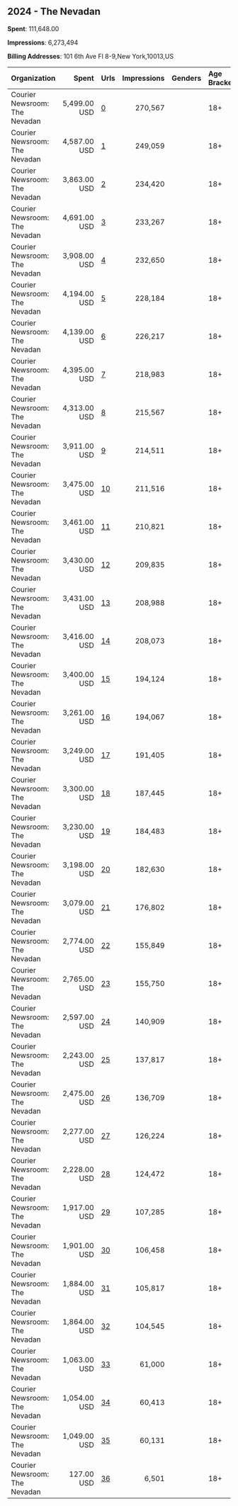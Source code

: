## 2024 - The Nevadan 
**Spent**: 111,648.00

**Impressions**: 6,273,494

**Billing Addresses**: 101 6th Ave Fl 8-9,New York,10013,US

|Organization|Spent|Urls|Impressions|Genders|Age Brackets|Country Codes|
|:---|---:|:---|---:|:---|:---|:---|
|Courier Newsroom: The Nevadan|5,499.00 USD|[0](https://www.snap.com/political-ads/asset/96fd3e8521b085f28c93f9f8f089fadc418f6e9b69477711be8782c626d0b021?mediaType=mp4)|270,567||18+|united states|
|Courier Newsroom: The Nevadan|4,587.00 USD|[1](https://www.snap.com/political-ads/asset/e38b02fb1c32dfa75375b0f2a6646ada25abb23280ddd354b259264393a48112?mediaType=mp4)|249,059||18+|united states|
|Courier Newsroom: The Nevadan|3,863.00 USD|[2](https://www.snap.com/political-ads/asset/f22cf9afe4a5be38b9e4b855e331d0b5f32dfee7b61974da955ab6d27c02059b?mediaType=mp4)|234,420||18+|united states|
|Courier Newsroom: The Nevadan|4,691.00 USD|[3](https://www.snap.com/political-ads/asset/cbc4b0aba948906aedb427528191cfce6d45a4a6618cc5b0272995d07892528e?mediaType=mp4)|233,267||18+|united states|
|Courier Newsroom: The Nevadan|3,908.00 USD|[4](https://www.snap.com/political-ads/asset/0ed485d85c06c7fbe5cb996b0f18caeceab619cbffad0357bf31a6c123d819b7?mediaType=mp4)|232,650||18+|united states|
|Courier Newsroom: The Nevadan|4,194.00 USD|[5](https://www.snap.com/political-ads/asset/e54d0e91fefc9797591fc41072fe1c8e508cf0b31a9d41dd152abb5ffd6043ee?mediaType=mp4)|228,184||18+|united states|
|Courier Newsroom: The Nevadan|4,139.00 USD|[6](https://www.snap.com/political-ads/asset/a572d7781d17493dddeb213113c4fdf01ad3b73384010fdf82f70438cd09ed32?mediaType=mp4)|226,217||18+|united states|
|Courier Newsroom: The Nevadan|4,395.00 USD|[7](https://www.snap.com/political-ads/asset/a54e91cf1447c5c9103bac818100123ec52fbfe293630548db1b165d4dd8d4cf?mediaType=mp4)|218,983||18+|united states|
|Courier Newsroom: The Nevadan|4,313.00 USD|[8](https://www.snap.com/political-ads/asset/18560045a478ac1e0d7f4cf89450d7a3d6a80d5d9900a9e9175a1149d14211c7?mediaType=mp4)|215,567||18+|united states|
|Courier Newsroom: The Nevadan|3,911.00 USD|[9](https://www.snap.com/political-ads/asset/c8d357f70ab4492b3d35746aab44e208e8967eaa28d7480c20d8323564315c08?mediaType=mp4)|214,511||18+|united states|
|Courier Newsroom: The Nevadan|3,475.00 USD|[10](https://www.snap.com/political-ads/asset/324e31b31c7b322efca81565104cbf06016db0ba4e0e6a9cca70ad7f95f3d10e?mediaType=mp4)|211,516||18+|united states|
|Courier Newsroom: The Nevadan|3,461.00 USD|[11](https://www.snap.com/political-ads/asset/34e7b55b13c32b372be82db656ea03891699da673422c3e27158408f8e992a31?mediaType=mp4)|210,821||18+|united states|
|Courier Newsroom: The Nevadan|3,430.00 USD|[12](https://www.snap.com/political-ads/asset/fa27c35d04cb90d51e3ebcb70721c5372efe7c43df032baecda881b3fb2837db?mediaType=mp4)|209,835||18+|united states|
|Courier Newsroom: The Nevadan|3,431.00 USD|[13](https://www.snap.com/political-ads/asset/da66d9a8840dd5c2119ad149252392ed277b59eda5d9bd00b0f8437c371e3866?mediaType=mp4)|208,988||18+|united states|
|Courier Newsroom: The Nevadan|3,416.00 USD|[14](https://www.snap.com/political-ads/asset/e1329b9d6333d6612f2b06f09c78b51fa3f4702726dd051e5cc552af2ef6c363?mediaType=mp4)|208,073||18+|united states|
|Courier Newsroom: The Nevadan|3,400.00 USD|[15](https://www.snap.com/political-ads/asset/c7cf036de37311dd8e37c77cb218b210306fc2be979213d98f28df7a64da1dd9?mediaType=mp4)|194,124||18+|united states|
|Courier Newsroom: The Nevadan|3,261.00 USD|[16](https://www.snap.com/political-ads/asset/30277d64aeaebfc9904e87b5a52a9befead130eff440eeec7f04e865a310e6be?mediaType=mp4)|194,067||18+|united states|
|Courier Newsroom: The Nevadan|3,249.00 USD|[17](https://www.snap.com/political-ads/asset/9e9f213b5ef82050c8f88c88bfccb08a235e5d4bd2765b87b799b02d578c342b?mediaType=mp4)|191,405||18+|united states|
|Courier Newsroom: The Nevadan|3,300.00 USD|[18](https://www.snap.com/political-ads/asset/e6b032ee2c11703d7e013a5cd7870cd9ceeb4fd565a668c8c20e4ad5678c61e8?mediaType=mp4)|187,445||18+|united states|
|Courier Newsroom: The Nevadan|3,230.00 USD|[19](https://www.snap.com/political-ads/asset/26b193021f0f17febb159146f6c3d5952378f98a474ca68cd7226819d05b42b9?mediaType=mp4)|184,483||18+|united states|
|Courier Newsroom: The Nevadan|3,198.00 USD|[20](https://www.snap.com/political-ads/asset/12c24aca7ef112770b04ef0ba1412a923c3e823622171bf8c0ee27bc4b4778b7?mediaType=mp4)|182,630||18+|united states|
|Courier Newsroom: The Nevadan|3,079.00 USD|[21](https://www.snap.com/political-ads/asset/5d1865f10cbc09a731144d9492f9689532cbd25e6d65b28ad94850aa200fde43?mediaType=mp4)|176,802||18+|united states|
|Courier Newsroom: The Nevadan|2,774.00 USD|[22](https://www.snap.com/political-ads/asset/c317a8fe6ed409a2bfd9005d1c87a355c8e2fdd1d8f3fc5cb7eecb12d851ceb5?mediaType=jpeg)|155,849||18+|united states|
|Courier Newsroom: The Nevadan|2,765.00 USD|[23](https://www.snap.com/political-ads/asset/a1b0546eca329aa271596a2f47593b23f79b1bf84b1b25a0e7392647cdf9d820?mediaType=jpg)|155,750||18+|united states|
|Courier Newsroom: The Nevadan|2,597.00 USD|[24](https://www.snap.com/political-ads/asset/cc9bd5b7380b097605aa5a927568ab7c9fdc5109218329f197423f6d8d4ebc5e?mediaType=mp4)|140,909||18+|united states|
|Courier Newsroom: The Nevadan|2,243.00 USD|[25](https://www.snap.com/political-ads/asset/9adb9c09ddc39a923a2cb855b2a6adf5e9006ce95efe44f00fb9614e02068ba4?mediaType=mp4)|137,817||18+|united states|
|Courier Newsroom: The Nevadan|2,475.00 USD|[26](https://www.snap.com/political-ads/asset/cd26e29a0e2a3bdb28bfc8caccfd327bd3e1797f95d086351f3d4eb5b4c845b3?mediaType=jpeg)|136,709||18+|united states|
|Courier Newsroom: The Nevadan|2,277.00 USD|[27](https://www.snap.com/political-ads/asset/ad13f685e6b403ba31ffca4f2ece63ef77176259393ff1bd52b80527d2280832?mediaType=jpeg)|126,224||18+|united states|
|Courier Newsroom: The Nevadan|2,228.00 USD|[28](https://www.snap.com/political-ads/asset/d7fa8311730b9b7f0cf4fccd820a991a8c1f4470a8877badb6f9bcbe36ff946f?mediaType=mp4)|124,472||18+|united states|
|Courier Newsroom: The Nevadan|1,917.00 USD|[29](https://www.snap.com/political-ads/asset/67ab4119fbcc1507fb49d85aad9d4fb48e95c340fc107e2a5b72256c74a3c8f9?mediaType=mp4)|107,285||18+|united states|
|Courier Newsroom: The Nevadan|1,901.00 USD|[30](https://www.snap.com/political-ads/asset/01871ed50f930783818753c50b999266024d9ef2344863e2542345f2559daf93?mediaType=mp4)|106,458||18+|united states|
|Courier Newsroom: The Nevadan|1,884.00 USD|[31](https://www.snap.com/political-ads/asset/2c6e6a6a5d4f64ba8c29fc46bab7d9c1119b837de5af63a8aeb283a9f71d6380?mediaType=mp4)|105,817||18+|united states|
|Courier Newsroom: The Nevadan|1,864.00 USD|[32](https://www.snap.com/political-ads/asset/b29861b6aea6021268ef35cd7c7e203cb8e8532ac04093db33c6a078c7abcb90?mediaType=mp4)|104,545||18+|united states|
|Courier Newsroom: The Nevadan|1,063.00 USD|[33](https://www.snap.com/political-ads/asset/7f8e8c5a212dba7d41365e783153975135e238e36dc75a9533f4cdd360dc9a06?mediaType=mp4)|61,000||18+|united states|
|Courier Newsroom: The Nevadan|1,054.00 USD|[34](https://www.snap.com/political-ads/asset/24a23c11e828552f4f4d40188eb2d01a7957efb3f2041f393e1502ea82f257e1?mediaType=mp4)|60,413||18+|united states|
|Courier Newsroom: The Nevadan|1,049.00 USD|[35](https://www.snap.com/political-ads/asset/68bbf001b794ece85805d5388891a699256eb13d81309655caeb5b08e0403c1d?mediaType=mp4)|60,131||18+|united states|
|Courier Newsroom: The Nevadan|127.00 USD|[36](https://www.snap.com/political-ads/asset/80aaa95fb602a5e9caa6fac487f53ff425e45ccc748e8e924d9e9df048f8347d?mediaType=jpeg)|6,501||18+|united states|
